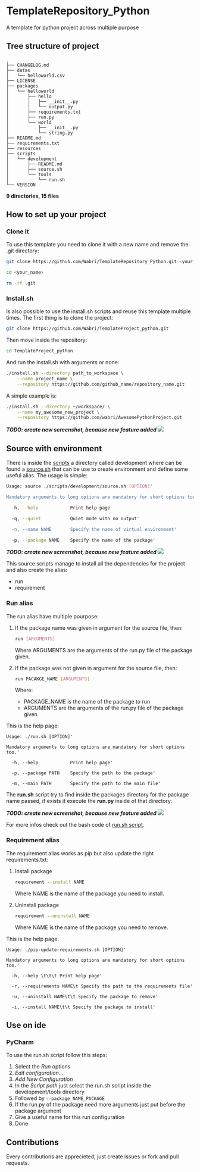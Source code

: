 # TemplateRepository_Python
A template for python project across multiple purpose

## Tree structure of project

```Tree
.
├── CHANGELOG.md
├── datas
│   └── helloworld.csv
├── LICENSE
├── packages
│   └── helloworld
│       ├── hello
│       │   ├── __init__.py
│       │   └── output.py
│       ├── requirements.txt
│       ├── run.py
│       └── world
│           ├── __init__.py
│           └── string.py
├── README.md
├── requirements.txt
├── resources
├── scripts
│   └── development
│       ├── README.md
│       ├── source.sh
│       └── tools
│           └── run.sh
└── VERSION
```

**9 directories, 15 files**

## How to set up your project

### Clone it

To use this template you need to clone it with a new name and remove the .git directory:

```Bash
git clone https://github.com/Wabri/TemplateRepository_Python.git <your_name>

cd <your_name>

rm -rf .git
```

### Install.sh

Is also possible to use the install.sh scripts and reuse this template multiple times.
The first thing is to clone the project:

```bash
git clone https://github.com/Wabri/TemplateProject_python.git
```

Then move inside the repository:

```Bash
cd TemplateProject_python
```

And run the install.sh with arguments or none:

```Bash
./install.sh --directory path_to_workspace \
	--name project_name \
	--repository https://github.com/github_name/repository_name.git
```

A simple example is:

```Bash
./install.sh --directory ~/workspace/ \
	--name my_awesome_new_project \
	--repository https://github.com/wabri/AwesomePythonProject.git
```

***TODO: create new screenshot, because new feature added***
![](resources/dotslashinstalldotsh.png)

## Source with environment

There is inside the [scripts](scripts/development) a directory called development where can be found a [source.sh](scripts/development/source.sh) that can be use to create environment and define some useful alias. The usage is simple:

```Bash
Usage: source ./scripts/development/source.sh [OPTION]'

Mandatory arguments to long options are mandatory for short options too.'

  -h, --help 			Print help page

  -q, --quiet 			Quiet mode with no output'

  -n, --name NAME 		Specify the name of virtual environment'

  -p, --package NAME 	Specify the name of the package'

```

***TODO: create new screenshot, because new feature added***
![](resources/sourcedotsource.png)

This source scripts manage to install all the dependencies for the project and also create the alias:

* run
* requirement

### Run alias

The run alias have multiple pourpose:

1. If the package name was given in argument for the source file, then:

	```Bash
	run [ARGUMENTS]
	```

	Where ARGUMENTS are the arguments of the run.py file of the package given.

2. If the package was not given in argument for the source file, then:

	```Bash
	run PACAKGE_NAME [ARGUMENTS]
	```

	Where:

	* PACKAGE_NAME is the name of the package to run
	* ARGUMENTS are the arguments of the run.py file of the package given


This is the help page:

```
Usage: ./run.sh [OPTION]'

Mandatory arguments to long options are mandatory for short options too.'

  -h, --help 			Print help page'

  -p, --package PATH    Specify the path to the package'

  -m, --main PATH       Specify the path to the main file'
```

The **run.sh** script try to find inside the packages directory for the package name passed, if exists it execute the **run.py** inside of that directory.

***TODO: create new screenshot, because new feature added***
![](resources/runhelloworld.png)

For more infos check out the bash code of [run.sh script](scripts/development/tools/run.sh).

### Requirement alias

The requirement alias works as pip but also update the right requirements.txt:

1. Install package

	```Bash
	requirement --install NAME
	```

	Where NAME is the name of the package you need to install.

2. Uninstall package

	```Bash
	requirement --uninstall NAME
	```

	Where NAME is the name of the package you need to remove.

This is the help page:

```
Usage: ./pip-update-requirements.sh [OPTION]'

Mandatory arguments to long options are mandatory for short options too.'

  -h, --help \t\t\t Print help page'

  -r, --requirements NAME\t Specify the path to the requirements file'

  -u, --uninstall NAME\t\t Specify the package to remove'

  -i, --install NAME\t\t Specify the package to install'
```

## Use on ide

### PyCharm

To use the run.sh script follow this steps:

1. Select the *Run* options
2. *Edit configuration...*
3. *Add New Configuration*
4. In the *Script path* just select the run.sh script inside the development/tools directory
5. Followed by `--package NAME_PACKAGE`
6. If the run.py of the package need more arguments just put before the package argument
7. Give a useful name for this run configuration
8. Done

## Contributions

Every contributions are apprecieted, just create issues or fork and pull requests.
